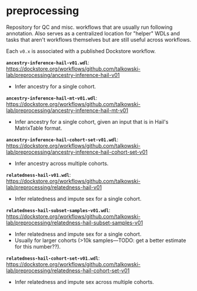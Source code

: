 # preprocessing
Repository for QC and misc. workflows that are usually run following annotation. Also serves as a centralized location for "helper" WDLs and tasks that aren't workflows themselves but are still useful across workflows.

Each ```v0.x``` is associated with a published Dockstore workflow. 

**```ancestry-inference-hail-v01.wdl```**: https://dockstore.org/workflows/github.com/talkowski-lab/preprocessing/ancestry-inference-hail-v01
- Infer ancestry for a single cohort.

**```ancestry-inference-hail-mt-v01.wdl```**: https://dockstore.org/workflows/github.com/talkowski-lab/preprocessing/ancestry-inference-hail-mt-v01
- Infer ancestry for a single cohort, given an input that is in Hail's MatrixTable format.

**```ancestry-inference-hail-cohort-set-v01.wdl```**: https://dockstore.org/workflows/github.com/talkowski-lab/preprocessing/ancestry-inference-hail-cohort-set-v01
- Infer ancestry across multiple cohorts.

**```relatedness-hail-v01.wdl```**: https://dockstore.org/workflows/github.com/talkowski-lab/preprocessing/relatedness-hail-v01
- Infer relatedness and impute sex for a single cohort.

**```relatedness-hail-subset-samples-v01.wdl```**: https://dockstore.org/workflows/github.com/talkowski-lab/preprocessing/relatedness-hail-subset-samples-v01
- Infer relatedness and impute sex for a single cohort.
- Usually for larger cohorts (>10k samples—TODO: get a better estimate for this number??).

**```relatedness-hail-cohort-set-v01.wdl```**: https://dockstore.org/workflows/github.com/talkowski-lab/preprocessing/relatedness-hail-cohort-set-v01
- Infer relatedness and impute sex across multiple cohorts.

